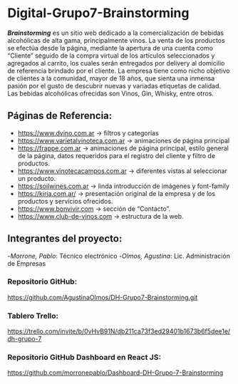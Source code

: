 # Digital-Grupo7-Brainstorming

**_Brainstorming_** es un sitio web dedicado a la comercialización de bebidas alcohólicas de alta gama, principalmente vinos.
La venta de los productos se efectúa desde la página, mediante la apertura de una cuenta como “Cliente” seguido de la compra virtual de los artículos seleccionados y agregados al carrito, los cuales serán entregados por delivery al domicilio de referencia brindado por el cliente.
La empresa tiene como nicho objetivo de clientes a la comunidad, mayor de 18 años, que sienta una inmensa pasión por el gusto de descubrir nuevas y variadas etiquetas de calidad.
Las bebidas alcohólicas ofrecidas son Vinos, Gin, Whisky, entre otros.

## Páginas de Referencia:

- https://www.dvino.com.ar -> filtros y categorías
- https://www.varietalvinoteca.com.ar -> animaciones de página principal
- https://frappe.com.ar -> animaciones de página principal, estilo general de la página, datos requeridos para el registro del cliente y filtro de productos.
- https://www.vinotecacampos.com.ar -> diferentes vistas al seleccionar un producto.
- https://soilwines.com.ar -> linda introducción de imágenes y font-family
- https://kiria.com.ar/ -> presentación original de la empresa y de los productos y servicios ofrecidos.
- https://www.bonvivir.com -> sección de “Contacto”.
- https://www.club-de-vinos.com -> estructura de la web.

## Integrantes del proyecto:

-_Morrone, Pablo_: Técnico electrónico -_Olmos, Agustina_: Lic. Administración de Empresas

### Repositorio GitHub:

https://github.com/AgustinaOlmos/DH-Grupo7-Brainstorming.git

### Tablero Trello:

https://trello.com/invite/b/0vHvB91N/db211ca73f3ed29401b1673b6f5dee1e/dh-grupo-7

### Repositorio GitHub Dashboard en React JS:

https://github.com/morronepablo/Dashboard-DH-Grupo-7-Brainstorming
